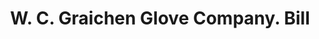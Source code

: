 ---
doi: 10.7916/D8TF18HC
date_other: '1900'
date_other_textual: 1900-1909
form: printed ephemera
genre:
- Invoices
name:
- W. C. Graichen Glove Company
object_in_context_url: https://biggert.cul.columbia.edu/items/view/ave_biggert_01585
subject_hierarchical_geographic:
- Winchester, Virginia, United States
subject_name:
- W. C. Graichen Glove Company
title: W. C. Graichen Glove Company. Bill
sort_title: W. C. Graichen Glove Company. Bill
call_number: ave_biggert_01585
coordinates:
- 39.18333333333333,-78.16666666666667
pid: ave_biggert_01585
identifiers: ave_biggert_01585
thumbnail: https://derivativo-2.library.columbia.edu/iiif/2/ldpd:343951/full/!256,256/0/native.jpg
permalink: "/biggert/ave_biggert_01585/"
layout: iiif-image-page
---